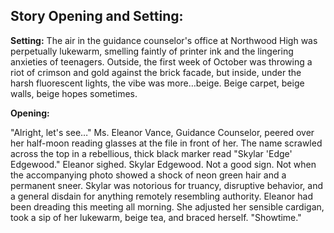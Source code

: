 ## Story Opening and Setting:

**Setting:** The air in the guidance counselor's office at Northwood High was perpetually lukewarm, smelling faintly of printer ink and the lingering anxieties of teenagers. Outside, the first week of October was throwing a riot of crimson and gold against the brick facade, but inside, under the harsh fluorescent lights, the vibe was more…beige. Beige carpet, beige walls, beige hopes sometimes.

**Opening:**

"Alright, let's see…" Ms. Eleanor Vance, Guidance Counselor, peered over her half-moon reading glasses at the file in front of her. The name scrawled across the top in a rebellious, thick black marker read "Skylar 'Edge' Edgewood." Eleanor sighed. Skylar Edgewood. Not a good sign. Not when the accompanying photo showed a shock of neon green hair and a permanent sneer. Skylar was notorious for truancy, disruptive behavior, and a general disdain for anything remotely resembling authority. Eleanor had been dreading this meeting all morning. She adjusted her sensible cardigan, took a sip of her lukewarm, beige tea, and braced herself. "Showtime."
